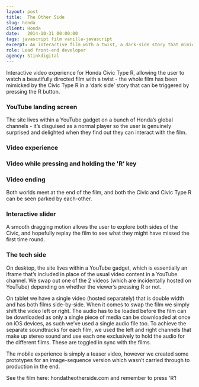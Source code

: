 ```yaml
---
layout: post
title:  The Other Side
slug: honda
client: Honda
date:   2014-10-31 00:00:00
tags: javascript film vanilla-javascript
excerpt: An interactive film with a twist, a dark-side story that mimics the light
role: Lead front-end developer
agency: Stinkdigital
---
```


Interactive video experience for Honda Civic Type R, allowing the user to watch a beautifully directed film with a twist - the whole film has been mimicked by the Civic Type R in a ‘dark side’ story that can be triggered by pressing the R button.

### YouTube landing screen

The site lives within a YouTube gadget on a bunch of Honda’s global channels - it’s disguised as a normal player so the user is genuinely surprised and delighted when they find out they can interact with the film.

### Video experience

### Video while pressing and holding the 'R’ key

### Video ending

Both worlds meet at the end of the film, and both the Civic and Civic Type R can be seen parked by each-other.

### Interactive slider

A smooth dragging motion allows the user to explore both sides of the Civic, and hopefully replay the film to see what they might have missed the first time round.

### The tech side

On desktop, the site lives within a YouTube gadget, which is essentially an iframe that’s included in place of the usual video content in a YouTube channel. We swap out one of the 2 videos (which are incidentally hosted on YouTube) depending on whether the viewer’s pressing R or not.

On tablet we have a single video (hosted separately) that is double width and has both films side-by-side. When it comes to swap the film we simply shift the video left or right. The audio has to be loaded before the film can be downloaded as only a single piece of media can be downloaded at once on iOS devices, as such we’ve used a single audio file too. To achieve the separate soundtracks for each film, we used the left and right channels that make up stereo sound and use each one exclusively to hold the audio for the different films. These are toggled in sync with the films.

The mobile experience is simply a teaser video, however we created some prototypes for an image-sequence version which wasn’t carried through to production in the end.

See the film here: hondatheotherside.com and remember to press 'R’!
